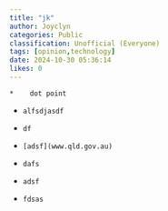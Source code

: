 ```yaml
---
title: "jk"
author: Joyclyn
categories: Public
classification: Unofficial (Everyone)
tags: [opinion,technology]
date: 2024-10-30 05:36:14 
likes: 0
---
```


    *    dot point
*     alfsdjasdf
*     df
*     [adsf](www.qld.gov.au)
*     dafs
*     adsf
*     fdsas
    